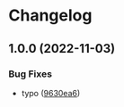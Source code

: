 # Changelog

## 1.0.0 (2022-11-03)


### Bug Fixes

* typo ([9630ea6](https://github.com/databricks/databricks-vscode/commit/9630ea67b29285dc6e1863f20df1ce6c999e7d60))
